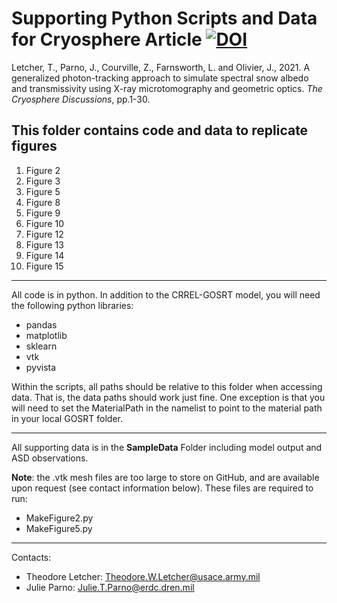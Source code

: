 # Supporting Python Scripts and Data for Cryosphere Article [![DOI](https://zenodo.org/badge/536283362.svg)](https://zenodo.org/badge/latestdoi/536283362)

Letcher, T., Parno, J., Courville, Z., Farnsworth, L. and Olivier, J., 2021. A generalized photon-tracking approach to simulate spectral snow albedo and transmissivity using X-ray microtomography and geometric optics. *The Cryosphere Discussions*, pp.1-30.

## This folder contains code and data to replicate figures
1. Figure 2
2. Figure 3
3. Figure 5
4. Figure 8
5. Figure 9
6. Figure 10
7. Figure 12
8. Figure 13
9. Figure 14
10. Figure 15

---

All code is in python.
In addition to the CRREL-GOSRT model, you will need the following python libraries:
- pandas
- matplotlib
- sklearn
- vtk
- pyvista

Within the scripts, all paths should be relative to this folder when accessing data.
That is, the data paths should work just fine.  One exception is that you will need to set the MaterialPath in the namelist to
point to the material path in your local GOSRT folder.

---

All supporting data is in the **SampleData** Folder including model output and ASD observations.

**Note**: the .vtk mesh files are too large to store on GitHub, and are available upon request (see contact information below).
These files are required to run:

- MakeFigure2.py
- MakeFigure5.py

---

Contacts:
- Theodore Letcher: Theodore.W.Letcher@usace.army.mil
- Julie Parno: Julie.T.Parno@erdc.dren.mil   
